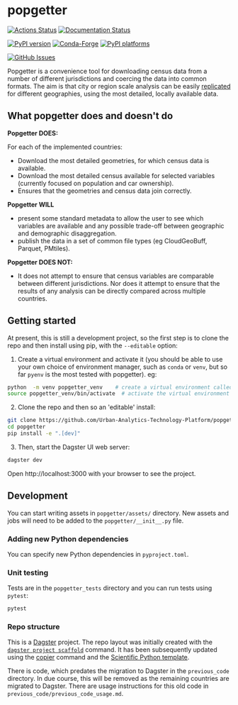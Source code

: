 # popgetter

[![Actions Status][actions-badge]][actions-link]
[![Documentation Status][rtd-badge]][rtd-link]

[![PyPI version][pypi-version]][pypi-link]
[![Conda-Forge][conda-badge]][conda-link]
[![PyPI platforms][pypi-platforms]][pypi-link]

[![GitHub Issues][github-issues-badge]][github-issues-link]

<!-- SPHINX-START -->

<!-- prettier-ignore-start -->
[actions-badge]:            https://github.com/Urban-Analytics-Technology-Platform/popgetter/workflows/CI/badge.svg
[actions-link]:             https://github.com/Urban-Analytics-Technology-Platform/popgetter/actions
[conda-badge]:              https://img.shields.io/conda/vn/conda-forge/popgetter
[conda-link]:               https://github.com/conda-forge/popgetter-feedstock
[github-discussions-badge]: https://img.shields.io/static/v1?label=Discussions&message=Ask&color=blue&logo=github
[github-discussions-link]:  https://github.com/Urban-Analytics-Technology-Platform/popgetter/discussions
[github-issues-badge]: https://img.shields.io/static/v1?label=GitHub&message=Issues&color=blue&logo=github
[github-issues-link]:  https://github.com/Urban-Analytics-Technology-Platform/popgetter/issues
[pypi-link]:                https://pypi.org/project/popgetter/
[pypi-platforms]:           https://img.shields.io/pypi/pyversions/popgetter
[pypi-version]:             https://img.shields.io/pypi/v/popgetter
[rtd-badge]:                https://readthedocs.org/projects/popgetter/badge/?version=latest
[rtd-link]:                 https://popgetter.readthedocs.io/en/latest/?badge=latest

<!-- prettier-ignore-end -->

Popgetter is a convenience tool for downloading census data from a number of
different jurisdictions and coercing the data into common formats. The aim is
that city or region scale analysis can be easily
[replicated](https://the-turing-way.netlify.app/reproducible-research/overview/overview-definitions.html#table-of-definitions-for-reproducibility)
for different geographies, using the most detailed, locally available data.

## What popgetter does and doesn't do

**Popgetter DOES:**

For each of the implemented countries:

- Download the most detailed geometries, for which census data is available.
- Download the most detailed census available for selected variables (currently
  focused on population and car ownership).
- Ensures that the geometries and census data join correctly.

**Popgetter WILL**

- present some standard metadata to allow the user to see which variables are
  available and any possible trade-off between geographic and demographic
  disaggregation.
- publish the data in a set of common file types (eg CloudGeoBuff, Parquet,
  PMtiles).

**Popgetter DOES NOT:**

- It does not attempt to ensure that census variables are comparable between
  different jurisdictions. Nor does it attempt to ensure that the results of any
  analysis can be directly compared across multiple countries.

## Getting started

At present, this is still a development project, so the first step is to clone
the repo and then install using pip, with the `--editable` option:

1. Create a virtual environment and activate it (you should be able to use your
   own choice of environment manager, such as `conda` or `venv`, but so far
   `pyenv` is the most tested with popgetter). eg:

```bash
python  -m venv popgetter_venv    # create a virtual environment called `popgetter`
source popgetter_venv/bin/activate  # activate the virtual environment
```

2. Clone the repo and then so an 'editable' install:

```bash
git clone https://github.com/Urban-Analytics-Technology-Platform/popgetter.git
cd popgetter
pip install -e ".[dev]"
```

3. Then, start the Dagster UI web server:

```bash
dagster dev
```

Open http://localhost:3000 with your browser to see the project.

## Development

You can start writing assets in `popgetter/assets/` directory. New assets and
jobs will need to be added to the `popgetter/__init__.py` file.

### Adding new Python dependencies

You can specify new Python dependencies in `pyproject.toml`.

### Unit testing

Tests are in the `popgetter_tests` directory and you can run tests using
`pytest`:

```bash
pytest
```

### Repo structure

This is a [Dagster](https://dagster.io/) project. The repo layout was initially
created with the
[`dagster project scaffold`](https://docs.dagster.io/getting-started/create-new-project)
command. It has been subsequently updated using the
[copier](https://copier.readthedocs.io/en/stable/) command and the
[Scientific Python template](https://github.com/scientific-python/cookie).

There is code, which predates the migration to Dagster in the `previous_code`
directory. In due course, this will be removed as the remaining countries are
migrated to Dagster. There are usage instructions for this old code in
`previous_code/previous_code_usage.md`.
